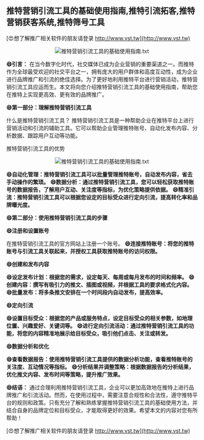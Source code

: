 ## **推特营销引流工具的基础使用指南,推特引流拓客,推特营销获客系统,推特筛号工具**

[😍想了解推广相关软件的朋友请登录 http://www.vst.tw](http://www.vst.tw)

 <center><img src="https://vst.tw/MP4/tuiguang/png/8.png" alt="推特营销引流工具的基础使用指南.txt"></center>

**😄引言：**
在当今数字化时代，社交媒体已成为企业营销的重要渠道之一。而推特作为全球最受欢迎的社交平台之一，拥有庞大的用户群体和高度互动性，成为企业进行品牌推广和引流的绝佳选择。为了更好地利用推特平台进行营销活动，推特营销引流工具应运而生。本文将向您介绍推特营销引流工具的基础使用指南，帮助您在推特上实现更高效、更有效的品牌推广。

**😄第一部分：理解推特营销引流工具**

什么是推特营销引流工具？
推特营销引流工具是一种帮助企业在推特平台上进行营销活动和引流的辅助工具。它可以帮助企业管理推特账号、自动化发布内容、分析数据、跟踪用户互动等功能。

推特营销引流工具的优势

 <center><img src="https://vst.tw/MP4/tuiguang/png/7.png" alt="推特营销引流工具的基础使用指南.txt"></center>

**😄自动化管理：推特营销引流工具可以批量管理推特账号，自动发布内容，省去手动操作的繁琐。**
**😄数据分析：通过推特营销引流工具，您可以轻松获取推特账号的数据报告，了解用户互动、关注度等指标，为优化策略提供依据。**
**😄精准引流：推特营销引流工具可以根据您设定的目标受众进行定向引流，提高转化率和品牌曝光度。**

**😄第二部分：使用推特营销引流工具的步骤**

**😄注册和设置账号**

在推特营销引流工具的官方网站上注册一个账号。
**😄连接推特账号：将您的推特账号与引流工具关联起来，并授权工具获取推特账号的访问权限。**

**😄创建和发布内容**

**😄设定发布计划：根据您的需求，设定每天、每周或每月发布的时间和频率。**
**😄创建内容：撰写有吸引力的推文、插图或视频，并根据工具的要求格式化内容。**
**😄批量发布：将多条推文安排在一个时间段内自动发布，提高效率。**

**😄定向引流**

**😄设置目标受众：根据您的产品或服务特点，设定目标受众的相关参数，如地理位置、兴趣爱好、关键词等。**
**😄进行定向引流活动：通过推特营销引流工具的功能，将您的内容精准地展示给目标受众，吸引他们点击、关注或转发。**

**😄数据分析和优化**

**😄查看数据报告：使用推特营销引流工具提供的数据分析功能，查看推特账号的关注度、互动情况等指标。**
**😄分析结果并调整策略：根据数据报告的分析结果，优化推文内容、发布时间等策略，提升推广效果。**

**😄结语：**
通过合理利用推特营销引流工具，企业可以更加高效地在推特上进行品牌推广和引流活动。然而，在使用过程中，需要注意合规性和合法性，遵守推特平台的规则和政策。只有充分了解和熟练掌握推特营销引流工具的基础使用方法，并结合自身的品牌定位和目标受众，才能取得更好的效果。希望本文的内容对您有所帮助！

[😍想了解推广相关软件的朋友请登录 http://www.vst.tw](http://www.vst.tw)



